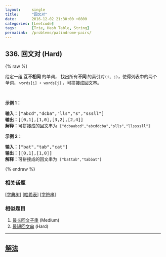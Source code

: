 ```yaml
---
layout:     single
title:      "回文对"
date:       2016-12-02 21:30:00 +0800
categories: [Leetcode]
tags:       [Trie, Hash Table, String]
permalink:  /problems/palindrome-pairs/
---
```


## 336. 回文对 (Hard)

{% raw %}

<p>给定一组<strong> 互不相同</strong> 的单词， 找出所有<strong>不同<em>&nbsp;</em></strong>的索引对<code>(i, j)</code>，使得列表中的两个单词，&nbsp;<code>words[i] + words[j]</code>&nbsp;，可拼接成回文串。</p>

<p>&nbsp;</p>

<p><strong>示例 1：</strong></p>

<pre><strong>输入：</strong>[&quot;abcd&quot;,&quot;dcba&quot;,&quot;lls&quot;,&quot;s&quot;,&quot;sssll&quot;]
<strong>输出：</strong>[[0,1],[1,0],[3,2],[2,4]] 
<strong>解释：</strong>可拼接成的回文串为 <code>[&quot;dcbaabcd&quot;,&quot;abcddcba&quot;,&quot;slls&quot;,&quot;llssssll&quot;]</code>
</pre>

<p><strong>示例 2：</strong></p>

<pre><strong>输入：</strong>[&quot;bat&quot;,&quot;tab&quot;,&quot;cat&quot;]
<strong>输出：</strong>[[0,1],[1,0]] 
<strong>解释：</strong>可拼接成的回文串为 <code>[&quot;battab&quot;,&quot;tabbat&quot;]</code></pre>

{% endraw %}

### 相关话题
  [[字典树](https://github.com/openset/leetcode/tree/master/tag/trie/README.md)]
  [[哈希表](https://github.com/openset/leetcode/tree/master/tag/hash-table/README.md)]
  [[字符串](https://github.com/openset/leetcode/tree/master/tag/string/README.md)]

### 相似题目
  1. [最长回文子串](/problems/longest-palindromic-substring) (Medium)
  1. [最短回文串](/problems/shortest-palindrome) (Hard)

---

## [解法](https://github.com/openset/leetcode/tree/master/problems/palindrome-pairs)
